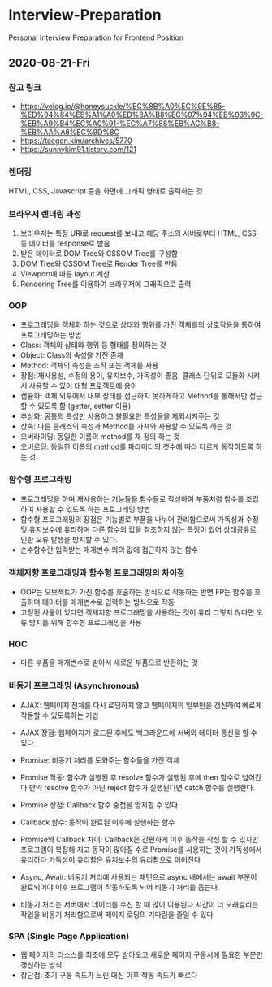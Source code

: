 # Interview-Preparation
Personal Interview Preparation for Frontend Position

## 2020-08-21-Fri
### 참고 링크
* https://velog.io/@honeysuckle/%EC%8B%A0%EC%9E%85-%ED%94%84%EB%A1%A0%ED%8A%B8%EC%97%94%EB%93%9C-%EB%A9%B4%EC%A0%91-%EC%A7%88%EB%AC%B8-%EB%AA%A8%EC%9D%8C
* https://taegon.kim/archives/5770
* https://sunnykim91.tistory.com/121

### 렌더링
HTML, CSS, Javascript 등을 화면에 그래픽 형태로 출력하는 것

### 브라우저 렌더링 과정
1. 브라우저는 특정 URI로 request를 보내고 해당 주소의 서버로부터 HTML, CSS 등 데이터를 response로 받음
2. 받은 데이터로 DOM Tree와 CSSOM Tree를 구성함
3. DOM Tree와 CSSOM Tree로 Render Tree를 만듬
4. Viewport에 따른 layout 계산
5. Rendering Tree를 이용하여 브라우저에 그래픽으로 출력

### OOP
* 프로그래밍을 객체화 하는 것으로 상태와 행위를 가진 객체를의 상호작용을 통하여 프로그래밍하는 방법
* Class: 객체의 상태와 행위 등 형태를 정의하는 것
* Object: Class의 속성을 가진 존재
* Method: 객체의 속성을 조작 또는 객체를 사용
* 장점: 재사용성, 수정의 용이, 유지보수, 가독성이 좋음, 클래스 단위로 모듈화 시켜서 사용할 수 있어 대형 프로젝트에 용이
* 캡슐화: 객체 외부에서 내부 상태를 접근하지 못하게하고 Method를 통해서만 접근 할 수 있도록 함 (getter, setter 이용)
* 추상화: 공통의 특성만 사용하고 불필요한 특성들을 제외시켜주는 것
* 상속: 다른 클래스의 속성과 Method를 가져와 사용할 수 있도록 하는 것
* 오버라이딩: 동일한 이름의 method를 재 정의 하는 것
* 오버로딩: 동일한 이름의 method를 파라미터의 갯수에 따라 다르게 동작하도록 하는 것

### 함수형 프로그래밍
* 프로그래밍을 하며 재사용하는 기능들을 함수들로 작성하여 부품처럼 함수를 조립하여 사용할 수 있도록 하는 프로그래밍 방법
* 함수형 프로그래밍의 장점은 기능별로 부품을 나누어 관리함으로써 가독성과 수정 및 유지보수에 유리하며 다른 함수의 값을 참조하지 않는 특징이 있어 상태공유로 인한 오류 발생을 방지할 수 있다.
* 순수함수란 입력받는 매개변수 외의 값에 접근하지 않는 함수

### 객체지향 프로그래밍과 함수형 프로그래밍의 차이점
* OOP는 오브젝트가 가진 함수를 호출하는 방식으로 작동하는 반면 FP는 함수를 호출하며 데이터를 매개변수로 입력하는 방식으로 작동
* 고정된 사물이 있다면 객체지향 프로그래밍을 사용하는 것이 유리 그렇지 않다면 오류 방지를 위해 함수형 프로그래밍을 사용

### HOC
* 다른 부품을 매개변수로 받아서 새로운 부품으로 반환하는 것

### 비동기 프로그래밍 (Asynchronous)
* AJAX: 웹페이지 전체를 다시 로딩하지 않고 웹페이지의 일부만을 갱신하여 빠르게 작동할 수 있도록하는 기법
* AJAX 장점: 웹페이지가 로드된 후에도 백그라운드에 서버와 데이터 통신을 할 수 있다

* Promise: 비동기 처리를 도와주는 함수들을 가진 객체
* Promise 작동: 함수가 실행된 후 resolve 함수가 실행된 후에 then 함수로 넘어간다 만약 resolve 함수가 아닌 reject 함수가 실행된다면 catch 함수를 실행한다.
* Promise 장점: Callback 함수 중첩을 방지할 수 있다

* Callback 함수: 동작이 완료된 이후에 실행하는 함수

* Promise와 Callback 차이: Callback은 간편하게 이후 동작을 작성 할 수 있지만 프로그램이 복잡해 지고 동작이 많아질 수로 Promise를 사용하는 것이 가독성에서 유리하다 가독성이 유리함은 유지보수의 유리함으로 이어진다

* Async, Await: 비동기 처리에 사용되는 패턴으로 async 내에서는 await 부분이 완료되어야 이후 프로그램이 작동하도록 되어 비동기 처리를 돕는다.

* 비동기 처리는 서버에서 데이터를 수신 할 때 많이 이용된다 시간이 더 오래걸리는 작업을 비동기 처리함으로써 페이지 로딩의 기다림을 줄일 수 있다.

### SPA (Single Page Application)
* 웹 페이지의 리소스를 최초에 모두 받아오고 새로운 페이지 구동시에 필요한 부분만 갱신하는 방식
* 장단점: 초기 구동 속도가 느린 대신 이후 작동 속도가 빠르다


